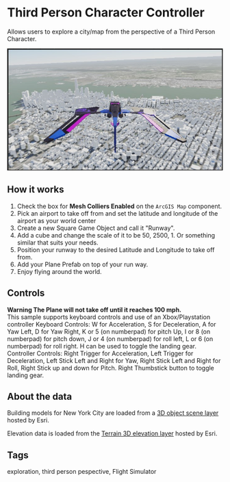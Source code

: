 # Third Person Character Controller

Allows users to explore a city/map from the perspective of a Third Person Character.

![Image of Flight Simulator](FlightSim.jpg)

## How it works

1. Check the box for **Mesh Colliers Enabled** on the `ArcGIS Map` component.
2. Pick an airport to take off from and set the latitude and longitude of the airport as your world center
3. Create a new Square Game Object and call it "Runway".
4. Add a cube and change the scale of it to be 50, 2500, 1. Or something similar that suits your needs.
5. Position your runway to the desired Latitude and Longitude to take off from.
5. Add your Plane Prefab on top of your run way.
6. Enjoy flying around the world.

## Controls
**Warning The Plane will not take off until it reaches 100 mph.** </br>
This sample supports keyboard controls and use of an Xbox/Playstation controller
Keyboard Controls: W for Acceleration, S for Deceleration, A for Yaw Left, D for Yaw Right, K or 5 (on numberpad) for pitch Up, I or 8 (on numberpad) for pitch down, J or 4 (on numberpad) for roll left, L or 6 (on numberpad) for roll right. H can be used to toggle the landing gear.
Controller Controls: Right Trigger for Acceleration, Left Trigger for Deceleration, Left Stick Left and Right for Yaw, Right Stick Left and Right for Roll, Right Stick up and down for Pitch. Right Thumbstick button to toggle landing gear. 

## About the data

Building models for New York City are loaded from a [3D object scene layer](https://tiles.arcgis.com/tiles/P3ePLMYs2RVChkJx/arcgis/rest/services/Buildings_NewYork_17/SceneServer) hosted by Esri.

Elevation data is loaded from the [Terrain 3D elevation layer](https://www.arcgis.com/home/item.html?id=7029fb60158543ad845c7e1527af11e4) hosted by Esri.

## Tags

exploration, third person pespective, Flight Simulator
